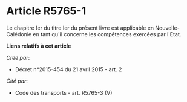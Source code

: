 # Article R5765-1

Le chapitre Ier du titre Ier du présent livre est applicable en Nouvelle-Calédonie en tant qu'il concerne les compétences
exercées par l'Etat.

**Liens relatifs à cet article**

_Créé par_:

  - Décret n°2015-454 du 21 avril 2015 - art. 2

_Cité par_:

  - Code des transports - art. R5765-3 (V)
